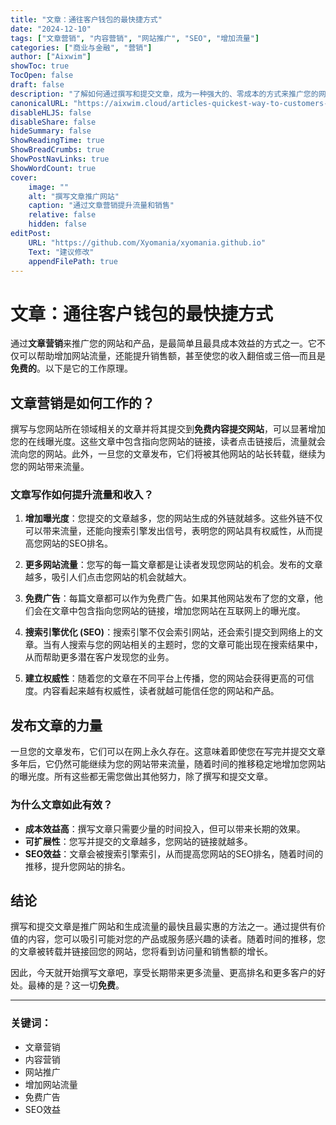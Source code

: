 ```yaml
---
title: "文章：通往客户钱包的最快捷方式"
date: "2024-12-10"
tags: ["文章营销", "内容营销", "网站推广", "SEO", "增加流量"]
categories: ["商业与金融", "营销"]
author: ["Aixwim"]
showToc: true
TocOpen: false
draft: false
description: "了解如何通过撰写和提交文章，成为一种强大的、零成本的方式来推广您的网站，增加流量并提高销售额。"
canonicalURL: "https://aixwim.cloud/articles-quickest-way-to-customers-wallet"
disableHLJS: false
disableShare: false
hideSummary: false
ShowReadingTime: true
ShowBreadCrumbs: true
ShowPostNavLinks: true
ShowWordCount: true
cover:
    image: ""
    alt: "撰写文章推广网站"
    caption: "通过文章营销提升流量和销售"
    relative: false
    hidden: false
editPost:
    URL: "https://github.com/Xyomania/xyomania.github.io"
    Text: "建议修改"
    appendFilePath: true
---
```


# 文章：通往客户钱包的最快捷方式

通过**文章营销**来推广您的网站和产品，是最简单且最具成本效益的方式之一。它不仅可以帮助增加网站流量，还能提升销售额，甚至使您的收入翻倍或三倍—而且是**免费的**。以下是它的工作原理。

## 文章营销是如何工作的？

撰写与您网站所在领域相关的文章并将其提交到**免费内容提交网站**，可以显著增加您的在线曝光度。这些文章中包含指向您网站的链接，读者点击链接后，流量就会流向您的网站。此外，一旦您的文章发布，它们将被其他网站的站长转载，继续为您的网站带来流量。

### 文章写作如何提升流量和收入？

1. **增加曝光度**：您提交的文章越多，您的网站生成的外链就越多。这些外链不仅可以带来流量，还能向搜索引擎发出信号，表明您的网站具有权威性，从而提高您网站的SEO排名。
   
2. **更多网站流量**：您写的每一篇文章都是让读者发现您网站的机会。发布的文章越多，吸引人们点击您网站的机会就越大。

3. **免费广告**：每篇文章都可以作为免费广告。如果其他网站发布了您的文章，他们会在文章中包含指向您网站的链接，增加您网站在互联网上的曝光度。

4. **搜索引擎优化 (SEO)**：搜索引擎不仅会索引网站，还会索引提交到网络上的文章。当有人搜索与您的网站相关的主题时，您的文章可能出现在搜索结果中，从而帮助更多潜在客户发现您的业务。

5. **建立权威性**：随着您的文章在不同平台上传播，您的网站会获得更高的可信度。内容看起来越有权威性，读者就越可能信任您的网站和产品。

## 发布文章的力量

一旦您的文章发布，它们可以在网上永久存在。这意味着即使您在写完并提交文章多年后，它仍然可能继续为您的网站带来流量，随着时间的推移稳定地增加您网站的曝光度。所有这些都无需您做出其他努力，除了撰写和提交文章。

### 为什么文章如此有效？

- **成本效益高**：撰写文章只需要少量的时间投入，但可以带来长期的效果。
- **可扩展性**：您写并提交的文章越多，您网站的链接就越多。
- **SEO效益**：文章会被搜索引擎索引，从而提高您网站的SEO排名，随着时间的推移，提升您网站的排名。

## 结论

撰写和提交文章是推广网站和生成流量的最快且最实惠的方法之一。通过提供有价值的内容，您可以吸引可能对您的产品或服务感兴趣的读者。随着时间的推移，您的文章被转载并链接回您的网站，您将看到访问量和销售额的增长。

因此，今天就开始撰写文章吧，享受长期带来更多流量、更高排名和更多客户的好处。最棒的是？这一切**免费**。

---

### 关键词：
- 文章营销
- 内容营销
- 网站推广
- 增加网站流量
- 免费广告
- SEO效益
